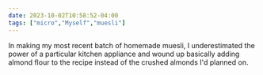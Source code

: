 ```yaml
---
date: 2023-10-02T10:58:52-04:00
tags: ["micro","Myself","muesli"]
---
```

In making my most recent batch of homemade muesli, I underestimated the power of a particular kitchen appliance and wound up basically adding almond flour to the recipe instead of the crushed almonds I'd planned on.